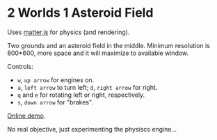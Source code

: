 # 2 Worlds 1 Asteroid Field

Uses [matter.js](http://brm.io/matter-js/) for physics (and rendering).

Two grounds and an asteroid field in the middle.
Minimum resolution is 800*600, more space and it will maximize to available window. 

Controls:
* `w`, `up arrow` for engines on.
* `a`, `left arrow` to turn left; `d`, `right arrow` for right.
* `q` and `e` for rotating left or right, respectively.
* `s`, `down arrow` for "brakes".

[Online demo](https://github.com/fmilitao/2.worlds.1.asteroid.field/test.html).

No real objective, just experimenting the physiscs engine...